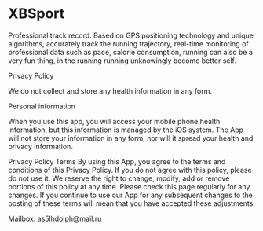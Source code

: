 # XBSport
Professional track record. Based on GPS positioning technology and unique algorithms, accurately track the running trajectory, real-time monitoring of professional data such as pace, calorie consumption, running can also be a very fun thing, in the running running unknowingly become better self.




Privacy Policy

We do not collect and store any health information in any form.

Personal information 

When you use this app, you will access your mobile phone health information, but this information is managed by the iOS system. The App will not store your information in any form, nor will it spread your health and privacy information.



Privacy Policy Terms
By using this App, you agree to the terms and conditions of this Privacy Policy. If you do not agree with this policy, please do not use it. We reserve the right to change, modify, add or remove portions of this policy at any time. Please check this page regularly for any changes. If you continue to use our App for any subsequent changes to the posting of these terms will mean that you have accepted these adjustments.

Mailbox: as5lhdolph@mail.ru
